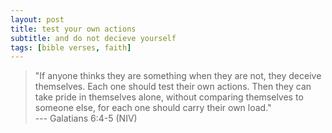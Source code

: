 ```yaml
---
layout: post
title: test your own actions
subtitle: and do not decieve yourself
tags: [bible verses, faith]
---
```

> "If anyone thinks they are something when they are not, they deceive themselves.  Each one should test their own actions. Then they can take pride in themselves alone, without comparing themselves to someone else, for each one should carry their own load."  
> --- Galatians 6:4-5 (NIV)
